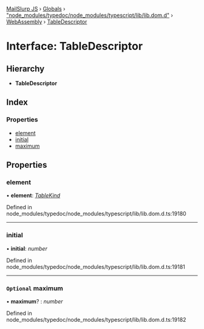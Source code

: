 [MailSlurp JS](../README.md) › [Globals](../globals.md) › ["node_modules/typedoc/node_modules/typescript/lib/lib.dom.d"](../modules/_node_modules_typedoc_node_modules_typescript_lib_lib_dom_d_.md) › [WebAssembly](../modules/_node_modules_typedoc_node_modules_typescript_lib_lib_dom_d_.webassembly.md) › [TableDescriptor](_node_modules_typedoc_node_modules_typescript_lib_lib_dom_d_.webassembly.tabledescriptor.md)

# Interface: TableDescriptor

## Hierarchy

* **TableDescriptor**

## Index

### Properties

* [element](_node_modules_typedoc_node_modules_typescript_lib_lib_dom_d_.webassembly.tabledescriptor.md#element)
* [initial](_node_modules_typedoc_node_modules_typescript_lib_lib_dom_d_.webassembly.tabledescriptor.md#initial)
* [maximum](_node_modules_typedoc_node_modules_typescript_lib_lib_dom_d_.webassembly.tabledescriptor.md#optional-maximum)

## Properties

###  element

• **element**: *[TableKind](../modules/_node_modules_typedoc_node_modules_typescript_lib_lib_dom_d_.webassembly.md#tablekind)*

Defined in node_modules/typedoc/node_modules/typescript/lib/lib.dom.d.ts:19180

___

###  initial

• **initial**: *number*

Defined in node_modules/typedoc/node_modules/typescript/lib/lib.dom.d.ts:19181

___

### `Optional` maximum

• **maximum**? : *number*

Defined in node_modules/typedoc/node_modules/typescript/lib/lib.dom.d.ts:19182
